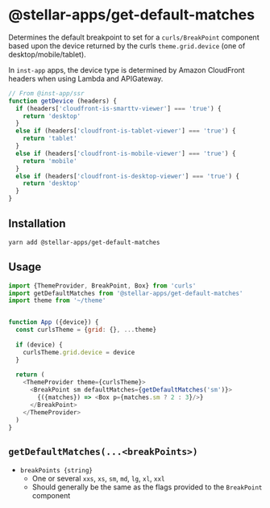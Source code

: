 # @stellar-apps/get-default-matches
Determines the default breakpoint to set for a `curls/BreakPoint` component based upon the
device returned by the curls `theme.grid.device` (one of desktop/mobile/tablet).

In `inst-app` apps, the device type is determined by Amazon CloudFront headers when
using Lambda and APIGateway.

```js
// From @inst-app/ssr
function getDevice (headers) {
  if (headers['cloudfront-is-smarttv-viewer'] === 'true') {
    return 'desktop'
  }
  else if (headers['cloudfront-is-tablet-viewer'] === 'true') {
    return 'tablet'
  }
  else if (headers['cloudfront-is-mobile-viewer'] === 'true') {
    return 'mobile'
  }
  else if (headers['cloudfront-is-desktop-viewer'] === 'true') {
    return 'desktop'
  }
}
```

## Installation
`yarn add @stellar-apps/get-default-matches`

## Usage
```js
import {ThemeProvider, BreakPoint, Box} from 'curls'
import getDefaultMatches from '@stellar-apps/get-default-matches'
import theme from '~/theme'


function App ({device}) {
  const curlsTheme = {grid: {}, ...theme}
    
  if (device) {
    curlsTheme.grid.device = device
  }
    
  return (
    <ThemeProvider theme={curlsTheme}>
      <BreakPoint sm defaultMatches={getDefaultMatches('sm')}>
        {({matches}) => <Box p={matches.sm ? 2 : 3}/>}
      </BreakPoint>
    </ThemeProvider>
  )
}
```

## `getDefaultMatches(...<breakPoints>)`
- `breakPoints {string}`
    - One or several `xxs`, `xs`, `sm`, `md`, `lg`, `xl`, `xxl`
    - Should generally be the same as the flags provided to the `BreakPoint` component